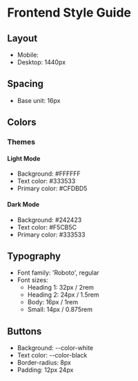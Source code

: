 # Frontend Style Guide

## Layout

- Mobile:
- Desktop: 1440px

## Spacing

- Base unit: 16px

## Colors

### Themes

#### Light Mode

- Background: #FFFFFF
- Text color: #333533
- Primary color: #CFDBD5

#### Dark Mode

- Background: #242423
- Text color: #F5CB5C
- Primary color: #333533

## Typography

- Font family: 'Roboto', regular
- Font sizes:
  - Heading 1: 32px / 2rem
  - Heading 2: 24px / 1.5rem
  - Body: 16px / 1rem
  - Small: 14px / 0.875rem

## Buttons

- Background: --color-white
- Text color: --color-black
- Border-radius: 8px
- Padding: 12px 24px
